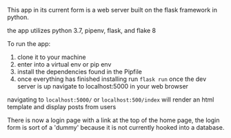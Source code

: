 This app in its current form is a web server built on the flask framework in python.

the app utilizes python 3.7, pipenv, flask, and flake 8

To run the app:

1. clone it to your machine
2. enter into a virtual env or pip env
3. install the dependencies found in the Pipfile
4. once everything has finished installing run `flask run`
once the dev server is up navigate to localhost:5000 in your web browser

navigating to `localhost:5000/` or `localhost:500/index` will render an html template and display posts from users 

There is now a login page with a link at the top of the home page, the login form is sort of a 'dummy' because it is not currently hooked into a database.